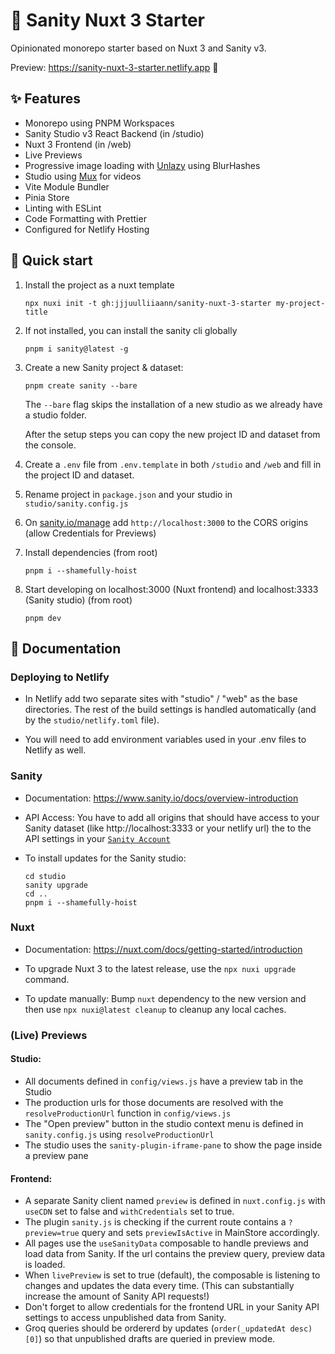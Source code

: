 # 🌵 Sanity Nuxt 3 Starter

Opinionated monorepo starter based on Nuxt 3 and Sanity v3.

Preview: https://sanity-nuxt-3-starter.netlify.app 👀

## ✨ Features

-   Monorepo using PNPM Workspaces
-   Sanity Studio v3 React Backend (in /studio)
-   Nuxt 3 Frontend (in /web)
-   Live Previews
-   Progressive image loading with [Unlazy](https://github.com/johannschopplich/unlazy) using BlurHashes
-   Studio using [Mux](https://www.mux.com/) for videos
-   Vite Module Bundler
-   Pinia Store
-   Linting with ESLint
-   Code Formatting with Prettier
-   Configured for Netlify Hosting

## 🚀 Quick start

1. Install the project as a nuxt template

    ```
    npx nuxi init -t gh:jjjuulliiaann/sanity-nuxt-3-starter my-project-title
    ```

2. If not installed, you can install the sanity cli globally

    ```
    pnpm i sanity@latest -g
    ```

3. Create a new Sanity project & dataset:

    ```
    pnpm create sanity --bare
    ```

    The `--bare` flag skips the installation of a new studio as we already have a studio folder.

    After the setup steps you can copy the new project ID and dataset from the console.

4. Create a `.env` file from `.env.template` in both `/studio` and `/web` and fill in the project ID and dataset.
5. Rename project in `package.json` and your studio in `studio/sanity.config.js`

6. On [sanity.io/manage](https://sanity.io/manage) add `http://localhost:3000` to the CORS origins (allow Credentials for Previews)

7. Install dependencies (from root)

    ```
    pnpm i --shamefully-hoist
    ```

8. Start developing on localhost:3000 (Nuxt frontend) and localhost:3333 (Sanity studio) (from root)

    ```
    pnpm dev
    ```

## 📖 Documentation

### Deploying to Netlify

-   In Netlify add two separate sites with "studio" / "web" as the base directories. The rest of the build settings is handled automatically (and by the `studio/netlify.toml` file).

-   You will need to add environment variables used in your .env files to Netlify as well.

### Sanity

-   Documentation: https://www.sanity.io/docs/overview-introduction

-   API Access: You have to add all origins that should have access to your Sanity dataset (like http://localhost:3333 or your netlify url) the to the API settings in your [`Sanity Account`](https://manage.sanity.io)

-   To install updates for the Sanity studio:

    ```
    cd studio
    sanity upgrade
    cd ..
    pnpm i --shamefully-hoist
    ```

### Nuxt

-   Documentation: https://nuxt.com/docs/getting-started/introduction

-   To upgrade Nuxt 3 to the latest release, use the `npx nuxi upgrade` command.

-   To update manually: Bump `nuxt` dependency to the new version and then use `npx nuxi@latest cleanup` to cleanup any local caches.

### (Live) Previews

#### Studio:

-   All documents defined in `config/views.js` have a preview tab in the Studio
-   The production urls for those documents are resolved with the `resolveProductionUrl` function in `config/views.js`
-   The "Open preview" button in the studio context menu is defined in `sanity.config.js` using `resolveProductionUrl`
-   The studio uses the `sanity-plugin-iframe-pane` to show the page inside a preview pane

#### Frontend:

-   A separate Sanity client named `preview` is defined in `nuxt.config.js` with `useCDN` set to false and `withCredentials` set to true.
-   The plugin `sanity.js` is checking if the current route contains a `?preview=true` query and sets `previewIsActive` in MainStore accordingly.
-   All pages use the `useSanityData` composable to handle previews and load data from Sanity. If the url contains the preview query, preview data is loaded.
-   When `livePreview` is set to true (default), the composable is listening to changes and updates the data every time. (This can substantially increase the amount of Sanity API requests!)
-   Don't forget to allow credentials for the frontend URL in your Sanity API settings to access unpublished data from Sanity.
-   Groq queries should be ordererd by updates (`order(_updatedAt desc) [0]`) so that unpublished drafts are queried in preview mode.
